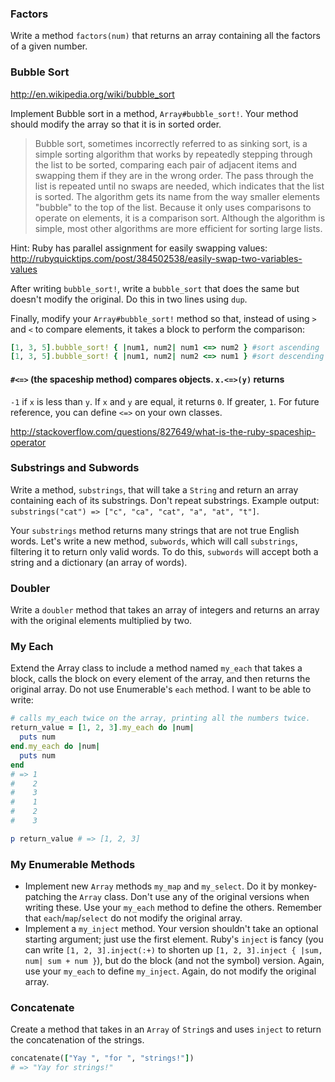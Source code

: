 ### Factors

Write a method `factors(num)` that returns an array containing all the
factors of a given number.

### Bubble Sort

http://en.wikipedia.org/wiki/bubble_sort

Implement Bubble sort in a method, `Array#bubble_sort!`. Your method should
modify the array so that it is in sorted order.

> Bubble sort, sometimes incorrectly referred to as sinking sort, is a
> simple sorting algorithm that works by repeatedly stepping through
> the list to be sorted, comparing each pair of adjacent items and
> swapping them if they are in the wrong order. The pass through the
> list is repeated until no swaps are needed, which indicates that the
> list is sorted. The algorithm gets its name from the way smaller
> elements "bubble" to the top of the list. Because it only uses
> comparisons to operate on elements, it is a comparison
> sort. Although the algorithm is simple, most other algorithms are
> more efficient for sorting large lists.

Hint: Ruby has parallel assignment for easily swapping values:
http://rubyquicktips.com/post/384502538/easily-swap-two-variables-values

After writing `bubble_sort!`, write a `bubble_sort` that does the same
but doesn't modify the original. Do this in two lines using `dup`.

Finally, modify your `Array#bubble_sort!` method so that, instead of
using `>` and `<` to compare elements, it takes a block to perform the
comparison:

```ruby
[1, 3, 5].bubble_sort! { |num1, num2| num1 <=> num2 } #sort ascending
[1, 3, 5].bubble_sort! { |num1, num2| num2 <=> num1 } #sort descending
```

#### `#<=>` (the **spaceship** method) compares objects. `x.<=>(y)` returns
`-1` if `x` is less than `y`. If `x` and `y` are equal, it returns `0`. If
greater, `1`. For future reference, you can define `<=>` on your own classes.

http://stackoverflow.com/questions/827649/what-is-the-ruby-spaceship-operator

### Substrings and Subwords

Write a method, `substrings`, that will take a `String` and return an
array containing each of its substrings. Don't repeat substrings.
Example output: `substrings("cat") => ["c", "ca", "cat", "a", "at",
"t"]`.

Your `substrings` method returns many strings that are not true English
words. Let's write a new method, `subwords`, which will call
`substrings`, filtering it to return only valid words. To do this,
`subwords` will accept both a string and a dictionary (an array of
words).

### Doubler
Write a `doubler` method that takes an array of integers and returns an
array with the original elements multiplied by two.

### My Each
Extend the Array class to include a method named `my_each` that takes a
block, calls the block on every element of the array, and then returns
the original array. Do not use Enumerable's `each` method. I want to be
able to write:

```ruby
# calls my_each twice on the array, printing all the numbers twice.
return_value = [1, 2, 3].my_each do |num|
  puts num
end.my_each do |num|
  puts num
end
# => 1
#    2
#    3
#    1
#    2
#    3

p return_value # => [1, 2, 3]
```

### My Enumerable Methods
* Implement new `Array` methods `my_map` and `my_select`. Do
  it by monkey-patching the `Array` class. Don't use any of the
  original versions when writing these. Use your `my_each` method to
  define the others. Remember that `each`/`map`/`select` do not modify
  the original array.
* Implement a `my_inject` method. Your version shouldn't take an
  optional starting argument; just use the first element. Ruby's
  `inject` is fancy (you can write `[1, 2, 3].inject(:+)` to shorten
  up `[1, 2, 3].inject { |sum, num| sum + num }`), but do the block
  (and not the symbol) version. Again, use your `my_each` to define
  `my_inject`. Again, do not modify the original array.


### Concatenate
Create a method that takes in an `Array` of `String`s and uses `inject`
to return the concatenation of the strings.

```ruby
concatenate(["Yay ", "for ", "strings!"])
# => "Yay for strings!"
```
